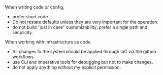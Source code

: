 When writing code or config,
- prefer short code.
- Do not restate defaults unless they are very important for the operation.
- do not build "just in case" customizability; prefer a single path and simplicity.

When working with infrastructure as code,
- All changes to the system should be applied through IaC via the github workflows.
- use CLI and imperative tools for debugging but not to make changes.
- do not apply anything without my explicit permission.
